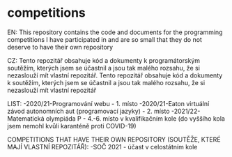 # competitions
EN: This repository contains the code and documents for the programming competitions I have participated in and are so small that they do not deserve to have their own repository

CZ: Tento repozitář obsahuje kód a dokumenty k programátorským soutěžím, kterých jsem se účastnil a jsou tak malého rozsahu, že si nezaslouží mít vlastní repozitář. Tento repozitář obsahuje kód a dokumenty k soutěžím, kterých jsem se účastnil a jsou tak malého rozsahu, že si nezaslouží mít vlastní repozitář

LIST:
-2020/21-Programování webu - 1. místo
-2020/21-Eaton virtuální závod autonomních aut (programovací jazyky) - 2. místo
-2021/22-Matematická olympiáda P - 4.-6. místo v kvalifikačním kole (do vyššího kola jsem nemohl kvůli karanténě proti COVID-19)

COMPETITIONS THAT HAVE THEIR OWN REPOSITORY (SOUTĚŽE, KTERÉ MAJÍ VLASTNÍ REPOZITÁŘ):
-SOČ 2021 - účast v celostátním kole
